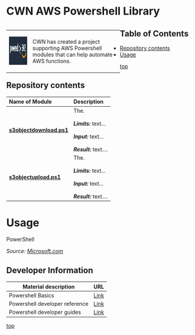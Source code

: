 # <a name="top">CWN AWS Powershell Library</a> 

<table style="width: 300px; float: left;" border="0" cellspacing="0">
<tbody>
  <tr>
    <td>
      <p align="Left"> <img src="./images/poweredby.png" width="195" height="75"> </p></td>
    <td>CWN has created a project supporting AWS Powershell modules that can help automate AWS functions.</td>
 </tr>
</tbody>
</table>

## Table of Contents

- [Repository contents](#repository-contents)
- [Usage](#usage)


[top](#top)

## Repository contents

| Name of Module | Description | 
| :------------- | :----------- | 
| [**s3objectdownload.ps1**](https://github.com/cwnit/toolkits/blob/master/collections/powershell/aws/s3objectdownload.ps1) | The. <br> <br> *__Limits:__* text...   <br><br> *__Input:__* text...  <br> <br> *__Result:__*  text....  |
| [**s3objectupload.ps1**](https://github.com/cwnit/toolkits/blob/master/collections/powershell/aws/s3objectupload.ps1) | The. <br> <br> *__Limits:__* text...   <br><br> *__Input:__* text...  <br> <br> *__Result:__*  text....   |

# Usage
PowerShell 

*Source:  [Microsoft.com](https://docs.microsoft.com/en-us/powershell/scripting/overview?view=powershell-7.2)*

## Developer Information ##
| Material description | URL |
| ---------- | ------------ |
| Powershell Basics | [Link](https://docs.microsoft.com/en-us/learn/modules/introduction-to-powershell/) |
| Powershell developer reference | [Link](https://devblogs.microsoft.com/scripting/table-of-basic-powershell-commands/) |
| Powershell developer guides | [Link](https://docs.microsoft.com/en-us/powershell/scripting/developer/prog-guide/windows-powershell-programmer-s-guide?view=powershell-7.2) |



[top](#top)
